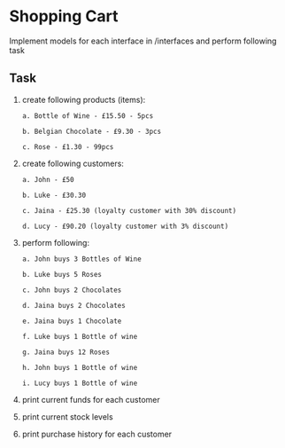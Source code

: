 # Shopping Cart #

Implement models for each interface in /interfaces and perform following task 

## Task ##

1. create following products (items):
    
       a. Bottle of Wine - £15.50 - 5pcs
       
       b. Belgian Chocolate - £9.30 - 3pcs
       
       c. Rose - £1.30 - 99pcs

2. create following customers:

       a. John - £50
       
       b. Luke - £30.30
       
       c. Jaina - £25.30 (loyalty customer with 30% discount)
       
       d. Lucy - £90.20 (loyalty customer with 3% discount)
       
3. perform following:

       a. John buys 3 Bottles of Wine
       
       b. Luke buys 5 Roses
       
       c. John buys 2 Chocolates
       
       d. Jaina buys 2 Chocolates
       
       e. Jaina buys 1 Chocolate
       
       f. Luke buys 1 Bottle of wine
         
       g. Jaina buys 12 Roses
       
       h. John buys 1 Bottle of wine
       
       i. Lucy buys 1 Bottle of wine 
       

4. print current funds for each customer

5. print current stock levels

6. print purchase history for each customer
